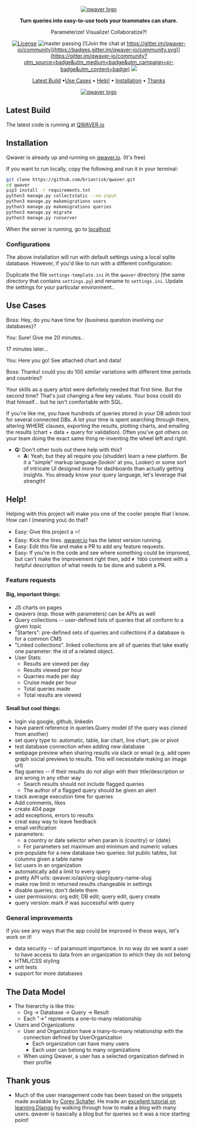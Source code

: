 <div align="center">
  <a href="http://qwaver.io">
    <img src="http://qwaver.io/static/queries/images/qwaver-header.jpg" alt="qwaver logo">
  </a>

**Turn queries into easy-to-use tools your teammates can share.**

Parameterize! Visualize! Collaboratize?!

[![License](https://img.shields.io/badge/License-Apache_2.0-blue.svg)](https://opensource.org/licenses/Apache-2.0)
![master passing](https://github.com/brianrisk/qwaver/actions/workflows/unit-test.yml/badge.svg?branch=master)
[![Join the chat at https://gitter.im/qwaver-io/community](https://badges.gitter.im/qwaver-io/community.svg)](https://gitter.im/qwaver-io/community?utm_source=badge&utm_medium=badge&utm_campaign=pr-badge&utm_content=badge)
<a href="https://github.com/brianrisk/qwaver/graphs/contributors">
<img src="https://img.shields.io/github/contributors/brianrisk/qwaver.svg">
</a>

[Latest Build](#latest-build) •[Use Cases](#use-cases) • [Help!](#help) • [Installation](#installation) • [Thanks](#thank-yous)

<a href="http://qwaver.io">
    <img src="http://qwaver.io/static/queries/images/three-screen-shots.jpg" alt="qwaver logo">
  </a>
</div>

## Latest Build
The latest code is running at [QWAVER.io](http://qwaver.io)

## Installation
Qwaver is already up and running on [qwaver.io](http://qwaver.io).  (It's free)

If you want to run locally, copy the following and run it in your terminal:

```bash
git clone https://github.com/brianrisk/qwaver.git
cd qwaver
pip3 install -r requirements.txt
python3 manage.py collectstatic --no-input
python3 manage.py makemigrations users
python3 manage.py makemigrations queries
python3 manage.py migrate
python3 manage.py runserver
```
When the server is running, go to [localhost](http://localhost:8000)

### Configurations
The above installation will run with default settings using a local
sqlite database.  However, if you'd like to run with a different configuration:

Duplicate the file `settings-template.ini` in the `qwaver` 
directory (the same directory that contains `settings.py`) and rename to
`settings.ini`.  Update the settings for your particular environment..


## Use Cases
Boss: Hey, do you have time for {business question involving our databases}?

You: Sure!  Give me 20 minutes..

17 minutes later...

You: Here you go!  See attached chart and data!

Boss: Thanks!  could you do 100 similar variations with different time periods and countries?

Your skills as a query artist were definitely needed that first time. But the second time? 
That's just changing a few key values.  Your boss could do that himself... but he isn't comfortable with SQL.

If you're like me, you have hundreds of queries stored in your DB admin tool for several connected DBs. A lot your time
is spent searching through them, altering WHERE clauses, exporting the results, plotting charts, and emailing the
results (chart + data + query for validation). Often you've got others on your team doing the exact same thing
re-inventing the wheel left and right.

* **Q:** Don't other tools out there help with this?
  * **A:** Yeah, but they all require you (shudder) learn a new platform. Be it a "simple" markup language (lookin' at you,
Looker) or some sort of intricate UI designed more for dashboards than actually getting insights. You already know your
query language, let's leverage that strength!

## Help!
Helping with this project will make you one of the cooler people that I know. How can I (meaning you) do that?

* Easy:  Give this project a ⭐️!
* Easy:  Kick the tires.  [qwaver.io](http://qwaver.io) has the latest version running.
* Easy:  Edit this file and make a PR to add any feature requests.
* Easy:  If you're in the code and see where something could be improved, but can't make the improvement right then,
  add  `# TODO` comment with a helpful description of what needs to be done and submit a PR.

### Feature requests
#### Big, important things:
* JS charts on pages
* qwavers (esp. those with parameters) can be APIs as well
* Query collections -- user-defined lists of queries that all conform to a given topic
* "Starters": pre-defined sets of queries and collections if a database is for a common CMS
* "Linked collections".  linked collections are all of queries that take exatly one parameter: the id of a related object.
* User Stats:
  * Results are viewed per day
  * Results viewed per hour
  * Quarries made per day
  * Cruise made per hour
  * Total queries made
  * Total results are viewed 

#### Small but cool things:
* login via google, github, linkedin
* have parent reference in queries.Query model (if the query was cloned from another)
* set query type to: automatic, table, bar chart, line chart, pie or pivot
* test database connection when adding new database
* webpage preview when sharing results via slack or email (e.g. add open graph social previews to results. This will necessitate making an image url)
* flag queries -- if their results do not align with their title/description or are wrong in any other way
    * Search results should not include flagged queries
    * The author of a flagged query should be given an alert
* track average execution time for queries
* Add comments, likes
* create 404 page
* add exceptions, errors to results
* creat easy way to leave feedback
* email verification
* parameters:
  * a country or date selector when param is {country} or {date}
  * For parameters set maximum and minimum and numeric values
* pre-populate for a new database two queries: list public tables, list columns given a table name
* list users in an organization
* automatically add a limit to every query
* pretty API urls: qwaver.io/api/org-slug/query-name-slug
* make row limit in returned results changeable in settings
* disable queries; don't delete them
* user permissions: org edit; DB edit; query edit, query create
* query version: mark if was successful with query

### General improvements
If you see any ways that the app could be improved in these ways, let's work on it!

* data security -- of paramount importance. In no way do we want a user to have access to data from an organization to
  which they do not belong
* HTML/CSS styling
* unit tests
* support for more databases


## The Data Model
* The hierarchy is like this:
  * Org -> Database -> Query -> Result
  * Each "->" represents a one-to-many relationship
* Users and Organizations
  * User and Organization have a many-to-many relationship with the connection defined by UserOrganization
    * Each organization can have many users
    * Each user can belong to many organizations
  * When using Qwaver, a user has a selected organization defined in their profile

## Thank yous
* Much of the user management code has been based on the snippets made available
  by [Corey Schafer](https://github.com/CoreyMSchafer/code_snippets). He made
  an [excellent tutorial on learning Django](https://www.youtube.com/playlist?list=PL-osiE80TeTtoQCKZ03TU5fNfx2UY6U4p)
  by walking through how to make a blog with many users. qwaver is basically a blog but for queries so it was a nice
  starting point!  

